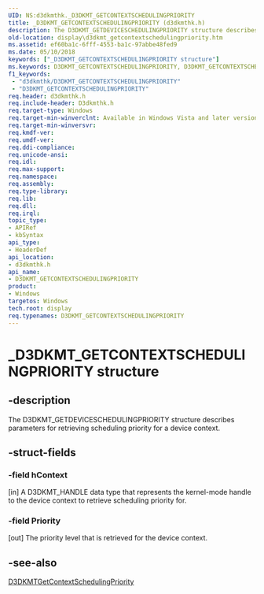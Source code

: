 ```yaml
---
UID: NS:d3dkmthk._D3DKMT_GETCONTEXTSCHEDULINGPRIORITY
title: _D3DKMT_GETCONTEXTSCHEDULINGPRIORITY (d3dkmthk.h)
description: The D3DKMT_GETDEVICESCHEDULINGPRIORITY structure describes parameters for retrieving scheduling priority for a device context.
old-location: display\d3dkmt_getcontextschedulingpriority.htm
ms.assetid: ef60ba1c-6fff-4553-ba1c-97abbe48fed9
ms.date: 05/10/2018
keywords: ["_D3DKMT_GETCONTEXTSCHEDULINGPRIORITY structure"]
ms.keywords: D3DKMT_GETCONTEXTSCHEDULINGPRIORITY, D3DKMT_GETCONTEXTSCHEDULINGPRIORITY structure [Display Devices], OpenGL_Structs_076cf4c2-d805-473f-a035-1e0ec357ca1e.xml, _D3DKMT_GETCONTEXTSCHEDULINGPRIORITY, d3dkmthk/D3DKMT_GETCONTEXTSCHEDULINGPRIORITY, display.d3dkmt_getcontextschedulingpriority
f1_keywords:
 - "d3dkmthk/D3DKMT_GETCONTEXTSCHEDULINGPRIORITY"
 - "D3DKMT_GETCONTEXTSCHEDULINGPRIORITY"
req.header: d3dkmthk.h
req.include-header: D3dkmthk.h
req.target-type: Windows
req.target-min-winverclnt: Available in Windows Vista and later versions of the Windows operating systems.
req.target-min-winversvr: 
req.kmdf-ver: 
req.umdf-ver: 
req.ddi-compliance: 
req.unicode-ansi: 
req.idl: 
req.max-support: 
req.namespace: 
req.assembly: 
req.type-library: 
req.lib: 
req.dll: 
req.irql: 
topic_type:
- APIRef
- kbSyntax
api_type:
- HeaderDef
api_location:
- d3dkmthk.h
api_name:
- D3DKMT_GETCONTEXTSCHEDULINGPRIORITY
product:
- Windows
targetos: Windows
tech.root: display
req.typenames: D3DKMT_GETCONTEXTSCHEDULINGPRIORITY
---
```


# _D3DKMT_GETCONTEXTSCHEDULINGPRIORITY structure


## -description


The D3DKMT_GETDEVICESCHEDULINGPRIORITY structure describes parameters for retrieving scheduling priority for a device context. 


## -struct-fields




### -field hContext

[in] A D3DKMT_HANDLE data type that represents the kernel-mode handle to the device context to retrieve scheduling priority for.


### -field Priority

[out] The priority level that is retrieved for the device context.


## -see-also




<a href="https://docs.microsoft.com/windows-hardware/drivers/ddi/d3dkmthk/nf-d3dkmthk-d3dkmtgetcontextschedulingpriority">D3DKMTGetContextSchedulingPriority</a>
 

 

